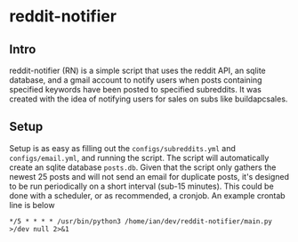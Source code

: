 # reddit-notifier

## Intro

reddit-notifier (RN) is a simple script that uses the reddit API, an sqlite database, and a gmail account to notify users when posts containing specified keywords have been posted to specified subreddits. It was created with the idea of notifying users for sales on subs like buildapcsales.

## Setup

Setup is as easy as filling out the `configs/subreddits.yml` and `configs/email.yml`, and running the script. The script will automatically create an sqlite database `posts.db`. Given that the script only gathers the newest 25 posts and will not send an email for duplicate posts, it's designed to be run periodically on a short interval (sub-15 minutes). This could be done with a scheduler, or as recommended, a cronjob. An example crontab line is below

```
*/5 * * * * /usr/bin/python3 /home/ian/dev/reddit-notifier/main.py >/dev null 2>&1
```